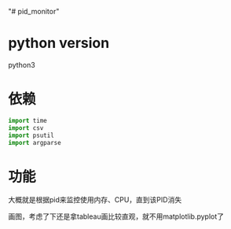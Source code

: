 "# pid_monitor" 
# python version
python3
# 依赖
```python
import time
import csv
import psutil
import argparse
```
# 功能
大概就是根据pid来监控使用内存、CPU，直到该PID消失

画图，考虑了下还是拿tableau画比较直观，就不用matplotlib.pyplot了